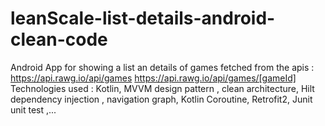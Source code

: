 # leanScale-list-details-android-clean-code
Android App for showing a list an details of games fetched from the apis :
https://api.rawg.io/api/games
https://api.rawg.io/api/games/[gameId]
Technologies used : 
 Kotlin,
 MVVM design pattern ,
 clean architecture,
 Hilt dependency injection ,
 navigation graph,
 Kotlin Coroutine,
 Retrofit2,
 Junit unit test ,...
